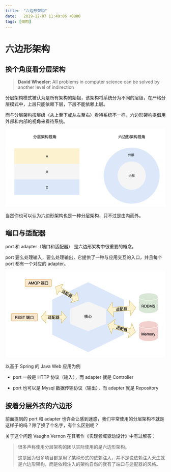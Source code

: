 ```yaml
---
title:  "六边形架构"
date:   2019-12-07 11:49:06 +0800
tags: [架构]
---
```


# 六边形架构

## 换个角度看分层架构

> **David Wheeler**: All problems in computer science can be solved by another level of indirection

分层架构模式被认为是所有架构的始祖，该架构将系统分为不同的层级，在严格分层模式中，上层只能依赖下层，下层不能依赖上层。

而与分层架构按层级（从上至下或从左至右）看待系统不一样，六边形架构提倡用外部和内部的视角来看待系统。

![image-20191206174116021](img/image-20191206174116021.png)

当然你也可以认为六边形架构也是一种分层架构，只不过是由内而外。

## 端口与适配器

 port 和 adapter（端口和适配器） 是六边形架构中很重要的概念。

 port 要么处理输入，要么处理输出，它提供了一种与应用交互的入口，并且每个 port 都有一个对应的 adapter。

![image-20191206183602877](img/image-20191206183602877.png)

以基于 Spring 的 Java Web 应用为例

- port 一般是 HTTP 协议（输入），而 adapter 就是 Controller

- port 也可以是 Mysql 数据传输协议（输出），而 adapter 就是 Repository

## 披着分层外衣的六边形

前面提到的 port 和 adapter 也许会让感到迷惑，我们平常使用的分层架构不就是这样子的吗？除了换了个名字，有什么区别呢？

关于这个问题 Vaughn Vernon 在其著作《实现领域驱动设计》中有过解答：

>  很多声称使用分层架构的团队实际使用的是六边形架构。
>
> 这是因为很多项目都是用了某种形式的依赖注入，并不是说依赖注入天生就是六边形架构，而是依赖注入的架构自然的就有了端口与适配器的风格。